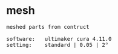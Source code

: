 # mesh 
<pre>
meshed parts from contruct

software:   ultimaker cura 4.11.0
setting:    standard | 0.05 | 2°
</pre>
